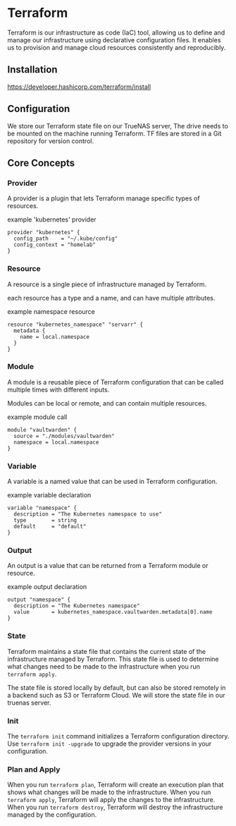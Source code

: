 # Terraform

Terraform is our infrastructure as code (IaC) tool, allowing us to define and manage our infrastructure using declarative configuration files. It enables us to provision and manage cloud resources consistently and reproducibly.

## Installation

https://developer.hashicorp.com/terraform/install

## Configuration

We store our Terraform state file on our TrueNAS server, The drive needs to be mounted on the machine running Terraform. TF files are stored in a Git repository for version control.

## Core Concepts

### Provider

A provider is a plugin that lets Terraform manage specific types of resources.

example 'kubernetes' provider
```
provider "kubernetes" {
  config_path    = "~/.kube/config"
  config_context = "homelab"
}
```

### Resource

A resource is a single piece of infrastructure managed by Terraform.

each resource has a type and a name, and can have multiple attributes.

example namespace resource
```
resource "kubernetes_namespace" "servarr" {
  metadata {
    name = local.namespace
  }
}
```

### Module

A module is a reusable piece of Terraform configuration that can be called multiple times with different inputs.

Modules can be local or remote, and can contain multiple resources.

example module call
```
module "vaultwarden" {
  source = "./modules/vaultwarden"
  namespace = local.namespace
}
```

### Variable

A variable is a named value that can be used in Terraform configuration.

example variable declaration
```
variable "namespace" {
  description = "The Kubernetes namespace to use"
  type        = string
  default     = "default"
}
```

### Output

An output is a value that can be returned from a Terraform module or resource.

example output declaration
```
output "namespace" {
  description = "The Kubernetes namespace"
  value       = kubernetes_namespace.vaultwarden.metadata[0].name
}
```

### State

Terraform maintains a state file that contains the current state of the infrastructure managed by Terraform.
This state file is used to determine what changes need to be made to the infrastructure when you run `terraform apply`.

The state file is stored locally by default, but can also be stored remotely in a backend such as S3 or Terraform Cloud.
We will store the state file in our truenas server.

### Init

The `terraform init` command initializes a Terraform configuration directory.
Use `terraform init -upgrade` to upgrade the provider versions in your configuration.

### Plan and Apply

When you run `terraform plan`, Terraform will create an execution plan that shows what changes will be made to the infrastructure.
When you run `terraform apply`, Terraform will apply the changes to the infrastructure.
When you run `terraform destroy`, Terraform will destroy the infrastructure managed by the configuration.